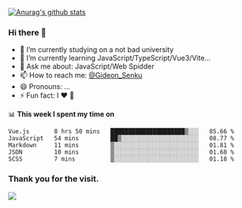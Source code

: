 [![Anurag's github stats](https://github-readme-stats.vercel.app/api?username=gideonsenku)](https://github.com/anuraghazra/github-readme-stats)
### Hi there 👋
- 🔭 I’m currently studying on a not bad university 
- 🌱 I’m currently learning JavaScript/TypeScript/Vue3/Vite...
- 💬 Ask me about: JavaScript/Web Spidder 
- 📫 How to reach me: [@Gideon_Senku](https://t.me/Gideon_Senku)
- 😄 Pronouns: ...
- ⚡ Fun fact: I ❤️ 🎵

📊 **This week I spent my time on**
<!--START_SECTION:waka-->
```text
Vue.js       8 hrs 50 mins   █████████████████████▒░░░   85.66 % 
JavaScript   54 mins         ██▒░░░░░░░░░░░░░░░░░░░░░░   08.77 % 
Markdown     11 mins         ▒░░░░░░░░░░░░░░░░░░░░░░░░   01.81 % 
JSON         10 mins         ▒░░░░░░░░░░░░░░░░░░░░░░░░   01.68 % 
SCSS         7 mins          ▒░░░░░░░░░░░░░░░░░░░░░░░░   01.18 % 
```
<!--END_SECTION:waka-->


### Thank you for the visit.
![](http://profile-counter.glitch.me/gideonsenku/count.svg)
<!--
**GideonSenku/GideonSenku** is a ✨ _special_ ✨ repository because its `README.md` (this file) appears on your GitHub profile.

Here are some ideas to get you started:

- 🔭 I’m currently working on ...
- 🌱 I’m currently learning ...
- 👯 I’m looking to collaborate on ...
- 🤔 I’m looking for help with ...
- 💬 Ask me about ...
- 📫 How to reach me: ...
- 😄 Pronouns: ...
- ⚡ Fun fact: ...
-->
